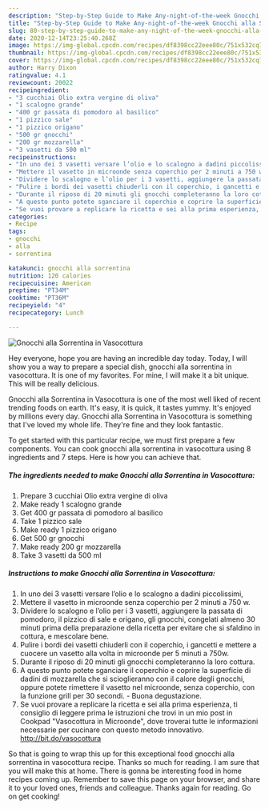 ```yaml
---
description: "Step-by-Step Guide to Make Any-night-of-the-week Gnocchi alla Sorrentina in Vasocottura"
title: "Step-by-Step Guide to Make Any-night-of-the-week Gnocchi alla Sorrentina in Vasocottura"
slug: 80-step-by-step-guide-to-make-any-night-of-the-week-gnocchi-alla-sorrentina-in-vasocottura
date: 2020-12-14T23:25:40.268Z
image: https://img-global.cpcdn.com/recipes/df8398cc22eee80c/751x532cq70/gnocchi-alla-sorrentina-in-vasocottura-recipe-main-photo.jpg
thumbnail: https://img-global.cpcdn.com/recipes/df8398cc22eee80c/751x532cq70/gnocchi-alla-sorrentina-in-vasocottura-recipe-main-photo.jpg
cover: https://img-global.cpcdn.com/recipes/df8398cc22eee80c/751x532cq70/gnocchi-alla-sorrentina-in-vasocottura-recipe-main-photo.jpg
author: Harry Dixon
ratingvalue: 4.1
reviewcount: 20022
recipeingredient:
- "3 cucchiai Olio extra vergine di oliva"
- "1 scalogno grande"
- "400 gr passata di pomodoro al basilico"
- "1 pizzico sale"
- "1 pizzico origano"
- "500 gr gnocchi"
- "200 gr mozzarella"
- "3 vasetti da 500 ml"
recipeinstructions:
- "In uno dei 3 vasetti versare l’olio e lo scalogno a dadini piccolissimi,"
- "Mettere il vasetto in microonde senza coperchio per 2 minuti a 750 w."
- "Dividere lo scalogno e l’olio per i 3 vasetti, aggiungere la passata di pomodoro, il pizzico di sale e origano, gli gnocchi, congelati almeno 30 minuti prima della preparazione della ricetta per evitare che si sfaldino in cottura, e mescolare bene."
- "Pulire i bordi dei vasetti chiuderli con il coperchio, i gancetti e mettere a cuocere un vasetto alla volta in microonde per 5 minuti a 750w."
- "Durante il riposo di 20 minuti gli gnocchi completeranno la loro cottura."
- "A questo punto potete sganciare il coperchio e coprire la superficie di dadini di mozzarella che si scioglieranno con il calore degli gnocchi, oppure potete rimettere il vasetto nel microonde, senza coperchio, con la funzione grill per 30 secondi. Buona degustazione."
- "Se vuoi provare a replicare la ricetta e sei alla prima esperienza, ti consiglio di leggere prima le istruzioni che trovi in un mio post in Cookpad &#34;Vasocottura in Microonde&#34;, dove troverai tutte le informazioni necessarie per cucinare con questo metodo innovativo. http://bit.do/vasocottura"
categories:
- Recipe
tags:
- gnocchi
- alla
- sorrentina

katakunci: gnocchi alla sorrentina 
nutrition: 120 calories
recipecuisine: American
preptime: "PT34M"
cooktime: "PT36M"
recipeyield: "4"
recipecategory: Lunch

---
```



![Gnocchi alla Sorrentina in Vasocottura](https://img-global.cpcdn.com/recipes/df8398cc22eee80c/751x532cq70/gnocchi-alla-sorrentina-in-vasocottura-recipe-main-photo.jpg)

Hey everyone, hope you are having an incredible day today. Today, I will show you a way to prepare a special dish, gnocchi alla sorrentina in vasocottura. It is one of my favorites. For mine, I will make it a bit unique. This will be really delicious.



Gnocchi alla Sorrentina in Vasocottura is one of the most well liked of recent trending foods on earth. It's easy, it is quick, it tastes yummy. It's enjoyed by millions every day. Gnocchi alla Sorrentina in Vasocottura is something that I've loved my whole life. They're fine and they look fantastic.


To get started with this particular recipe, we must first prepare a few components. You can cook gnocchi alla sorrentina in vasocottura using 8 ingredients and 7 steps. Here is how you can achieve that.

<!--inarticleads1-->

##### The ingredients needed to make Gnocchi alla Sorrentina in Vasocottura:

1. Prepare 3 cucchiai Olio extra vergine di oliva
1. Make ready 1 scalogno grande
1. Get 400 gr passata di pomodoro al basilico
1. Take 1 pizzico sale
1. Make ready 1 pizzico origano
1. Get 500 gr gnocchi
1. Make ready 200 gr mozzarella
1. Take 3 vasetti da 500 ml




<!--inarticleads2-->

##### Instructions to make Gnocchi alla Sorrentina in Vasocottura:

1. In uno dei 3 vasetti versare l’olio e lo scalogno a dadini piccolissimi,
1. Mettere il vasetto in microonde senza coperchio per 2 minuti a 750 w.
1. Dividere lo scalogno e l’olio per i 3 vasetti, aggiungere la passata di pomodoro, il pizzico di sale e origano, gli gnocchi, congelati almeno 30 minuti prima della preparazione della ricetta per evitare che si sfaldino in cottura, e mescolare bene.
1. Pulire i bordi dei vasetti chiuderli con il coperchio, i gancetti e mettere a cuocere un vasetto alla volta in microonde per 5 minuti a 750w.
1. Durante il riposo di 20 minuti gli gnocchi completeranno la loro cottura.
1. A questo punto potete sganciare il coperchio e coprire la superficie di dadini di mozzarella che si scioglieranno con il calore degli gnocchi, oppure potete rimettere il vasetto nel microonde, senza coperchio, con la funzione grill per 30 secondi. - Buona degustazione.
1. Se vuoi provare a replicare la ricetta e sei alla prima esperienza, ti consiglio di leggere prima le istruzioni che trovi in un mio post in Cookpad &#34;Vasocottura in Microonde&#34;, dove troverai tutte le informazioni necessarie per cucinare con questo metodo innovativo. http://bit.do/vasocottura




So that is going to wrap this up for this exceptional food gnocchi alla sorrentina in vasocottura recipe. Thanks so much for reading. I am sure that you will make this at home. There is gonna be interesting food in home recipes coming up. Remember to save this page on your browser, and share it to your loved ones, friends and colleague. Thanks again for reading. Go on get cooking!
